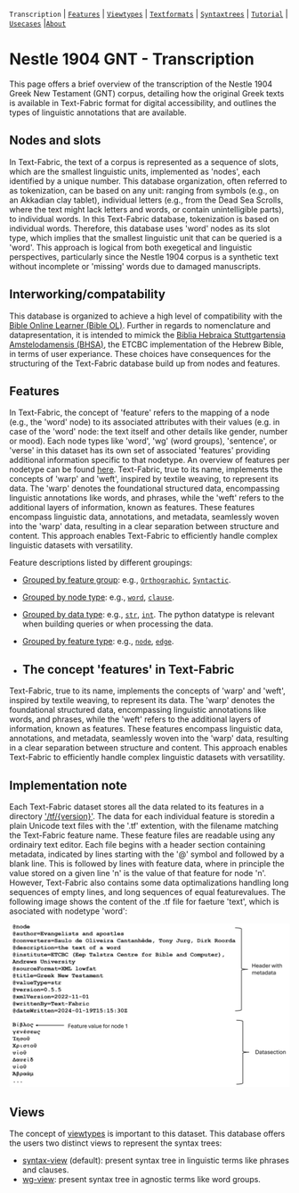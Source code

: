 <a name="start"></a>
`Transcription` | [`Features`](features/README.md#start) | [`Viewtypes`](viewtypes.md#start) | [`Textformats`](textformats.md#start) | [`Syntaxtrees`](syntaxtrees.md#start) | [`Tutorial`](../tutorial/README.md#start) | [`Usecases`](usecases/README.md#start) |[`About`](about.md#start)

# Nestle 1904 GNT - Transcription

This page offers a brief overview of the transcription of the Nestle 1904 Greek New Testament (GNT) corpus, detailing how the original Greek texts is available in Text-Fabric format for digital accessibility, and outlines the types of linguistic annotations that are available.

## Nodes and slots

In Text-Fabric, the text of a corpus is represented as a sequence of slots, which are the smallest linguistic units, implemented as 'nodes', each identified by a unique number. This database organization, often referred to as tokenization, can be based on any unit: ranging from symbols (e.g., on an Akkadian clay tablet), individual letters (e.g., from the Dead Sea Scrolls, where the text might lack letters and words, or contain unintelligible parts), to individual words. In this Text-Fabric database, tokenization is based on individual words. Therefore, this database uses 'word' nodes as its slot type, which implies that the smallest linguistic unit that can be queried is a 'word'. This approach is logical from both exegetical and linguistic perspectives, particularly since the Nestle 1904 corpus is a synthetic text without incomplete or 'missing' words due to damaged manuscripts.

## Interworking/compatability

This database is organized to achieve a high level of compatibility with the [Bible Online Learner (Bible OL)](https://learner.bible/). Further in regards to nomenclature and datapresentation, it is intended to mimick the [Biblia Hebraica Stuttgartensia Amstelodamensis (BHSA)](https://etcbc.github.io/bhsa/), the ETCBC implementation of the Hebrew Bible, in terms of user experiance. These choices have consequences for the structuring of the Text-Fabric database build up from nodes and features.

## Features 

In Text-Fabric, the concept of 'feature' refers to the mapping of a node (e.g., the 'word' node) to its associated attributes with their values (e.g. in case of the 'word' node: the text itself and other details like gender, number or mood). Each node types like 'word', 'wg' (word groups), 'sentence', or 'verse' in this dataset has its own set of associated 'features' providing additional information specific to that nodetype. An overview of features per nodetype can be found [here](features/featuresbynodetype.md).
Text-Fabric, true to its name, implements the concepts of 'warp' and 'weft', inspired by textile weaving, to represent its data. The 'warp' denotes the foundational structured data, encompassing linguistic annotations like words, and phrases, while the 'weft' refers to the additional layers of information, known as features. These features encompass linguistic data, annotations, and metadata, seamlessly woven into the 'warp' data, resulting in a clear separation between structure and content. This approach enables Text-Fabric to efficiently handle complex linguistic datasets with versatility.

Feature descriptions listed by different groupings:
* [Grouped by feature group](features/featuresbygroup.md#start): e.g., [`Orthographic`](features/featuresbygroup.md#orthograpic-features), [`Syntactic`](features/featuresbygroup.md#syntactic-features).
* [Grouped by node type](features/featuresbynodetype.md#start): e.g., [`word`](features/featuresbynodetype.md#word-nodes), [`clause`](features/featuresbynodetype.md#clause-nodes).
* [Grouped by data type](features/featuresbydatatype.md#start): e.g., [`str`](features/featuresbydatatype.md#string-datatype), [`int`](features/featuresbydatatype.md#integer-datatype). The python datatype is relevant when building queries or when processing the data.
* [Grouped by feature type](features/featuresbyfeaturetype.md#start): e.g., [`node`](features/featuresbyfeaturetype.md#node-features), [`edge`](features/featuresbyfeaturetype.md#edge-features).

* ## The concept 'features' in Text-Fabric

Text-Fabric, true to its name, implements the concepts of 'warp' and 'weft', inspired by textile weaving, to represent its data. The 'warp' denotes the foundational structured data, encompassing linguistic annotations like words, and phrases, while the 'weft' refers to the additional layers of information, known as features. These features encompass linguistic data, annotations, and metadata, seamlessly woven into the 'warp' data, resulting in a clear separation between structure and content. This approach enables Text-Fabric to efficiently handle complex linguistic datasets with versatility.

## Implementation note

Each Text-Fabric dataset stores all the data related to its features in a directory ['/tf/{version}'](../../tf). The data for each individual feature is storedin a plain Unicode text files with the '.tf' extention, with the filename matching the Text-Fabric feature name.  These feature  files are readable using any ordinairy text editor. Each file begins with a header section containing metadata, indicated by lines starting with the '@' symbol and followed by a blank line. This is followed by lines with feature data, where in principle the value stored on a given line 'n' is the value of that feature for node 'n'. However, Text-Fabric also contains some data optimalizations handling long sequences of empty lines, and long sequences of equal featurevalues. The following image shows the content of the .tf file for faeture 'text', which is asociated with nodetype 'word':

<img src="features/images/tf_data_format.png" width="600px">


## Views

The concept of [viewtypes](viewtypes.md#start) is important to this dataset. This database offers the users two distinct views to represent the syntax trees:
   * [syntax-view](syntax-view.md#start) (default): present syntax tree in linguistic terms like phrases and clauses.
   * [wg-view](wg-view.md#start): present syntax tree in agnostic terms like word groups.



